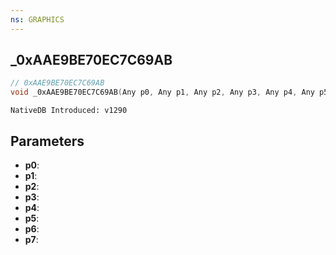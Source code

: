 ```yaml
---
ns: GRAPHICS
---
```

## _0xAAE9BE70EC7C69AB

```c
// 0xAAE9BE70EC7C69AB
void _0xAAE9BE70EC7C69AB(Any p0, Any p1, Any p2, Any p3, Any p4, Any p5, Any p6, Any p7);
```

```
NativeDB Introduced: v1290
```

## Parameters
* **p0**:
* **p1**:
* **p2**:
* **p3**:
* **p4**:
* **p5**:
* **p6**:
* **p7**:
